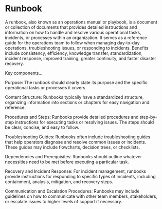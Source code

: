 # Runbook

A runbook, also known as an operations manual or playbook, is a document or collection of documents that provides detailed instructions and information on how to handle and resolve various operational tasks, incidents, or processes within an organization. It serves as a reference guide for the operations team to follow when managing day-to-day operations, troubleshooting issues, or responding to incidents. Benefits include consistency, efficiency, knowledge transfer, standardization, incident response, improved training, greater continuity, and faster disaster recovery.

Key components…

Purpose: The runbook should clearly state its purpose and the specific operational tasks or processes it covers.

Content Structure: Runbooks typically have a standardized structure, organizing information into sections or chapters for easy navigation and reference.

Procedures and Steps: Runbooks provide detailed procedures and step-by-step instructions for executing tasks or resolving issues. The steps should be clear, concise, and easy to follow.

Troubleshooting Guides: Runbooks often include troubleshooting guides that help operators diagnose and resolve common issues or incidents. These guides may include flowcharts, decision trees, or checklists.

Dependencies and Prerequisites: Runbooks should outline whatever necessities need to be met before executing a particular task.

Recovery and Incident Response: For incident management, runbooks provide instructions for responding to specific types of incidents, including containment, analysis, mitigation, and recovery steps.

Communication and Escalation Procedures: Runbooks may include guidelines on how to communicate with other team members, stakeholders, or escalate issues to higher levels of support if necessary.
